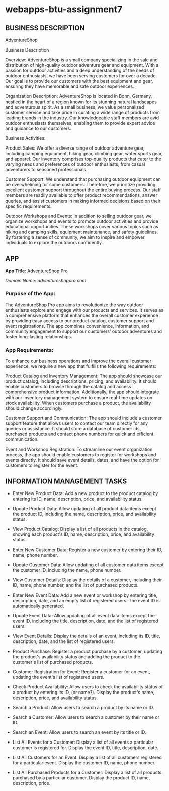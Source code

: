 # webapps-btu-assignment7

## BUSINESS DESCRIPTION ##

AdventureShop

Business Description

Overview:
AdventureShop is a small company specializing in the sale and distribution of high-quality outdoor adventure gear and equipment. With a passion for outdoor activities and a deep understanding of the needs of outdoor enthusiasts, we have been serving customers for over a decade. Our goal is to provide our customers with the best equipment and gear, ensuring they have memorable and safe outdoor experiences.

Organization Description:
AdventureShop is located in Bonn, Germany, nestled in the heart of a region known for its stunning natural landscapes and adventurous spirit. As a small business, we value personalized customer service and take pride in curating a wide range of products from leading brands in the industry. Our knowledgeable staff members are avid outdoor enthusiasts themselves, enabling them to provide expert advice and guidance to our customers.

Business Activities:

Product Sales: We offer a diverse range of outdoor adventure gear, including camping equipment, hiking gear, climbing gear, water sports gear, and apparel. Our inventory comprises top-quality products that cater to the varying needs and preferences of outdoor enthusiasts, from casual adventurers to seasoned professionals.

Customer Support: We understand that purchasing outdoor equipment can be overwhelming for some customers. Therefore, we prioritize providing excellent customer support throughout the entire buying process. Our staff members are readily available to offer product recommendations, answer queries, and assist customers in making informed decisions based on their specific requirements.

Outdoor Workshops and Events: In addition to selling outdoor gear, we organize workshops and events to promote outdoor activities and provide educational opportunities. These workshops cover various topics such as hiking and camping skills, equipment maintenance, and safety guidelines. By fostering a sense of community, we aim to inspire and empower individuals to explore the outdoors confidently.

## APP ##

**App Title**: AdventureShop Pro

*Domain Name: adventureshoppro.com*

### Purpose of the App:
The AdventureShop Pro app aims to revolutionize the way outdoor enthusiasts explore and engage with our products and services. It serves as a comprehensive platform that enhances the overall customer experience by providing easy access to our product catalog, customer support and event registrations. The app combines convenience, information, and community engagement to support our customers' outdoor adventures and foster long-lasting relationships.

### App Requirements:
To enhance our business operations and improve the overall customer experience, we require a new app that fulfills the following requirements:

Product Catalog and Inventory Management: The app should showcase our product catalog, including descriptions, pricing, and availability. It should enable customers to browse through the catalog and access comprehensive product information. Additionally, the app should integrate with our inventory management system to ensure real-time updates on stock availability. When customers purchase a product, the availability should change accordingly.

Customer Support and Communication: The app should include a customer support feature that allows users to contact our team directly for any queries or assistance. It should store a database of customer ids, purchased products and contact phone numbers for quick and efficient communication.

Event and Workshop Registration: To streamline our event organization process, the app should enable customers to register for workshops and events directly. It should save event details, dates, and have the option for customers to register for the event. 

## **INFORMATION MANAGEMENT TASKS** ##

- Enter New Product Data: Add a new product to the product catalog by entering its ID, name, description, price, and availability status.

- Update Product Data: Allow updating of all product data items except the product ID, including the name, description, price, and availability status.

- View Product Catalog: Display a list of all products in the catalog, showing each product's ID, name, description, price, and availability status.

- Enter New Customer Data: Register a new customer by entering their ID, name, phone number.

- Update Customer Data: Allow updating of all customer data items except the customer ID, including the name, phone number.

- View Customer Details: Display the details of a customer, including their ID, name, phone number, and the list of purchased products.

- Enter New Event Data: Add a new event or workshop by entering title, description, date, and an empty list of registered users. The event ID is automatically generated.

- Update Event Data: Allow updating of all event data items except the event ID, including the title, description, date, and the list of registered users.

- View Event Details: Display the details of an event, including its ID, title, description, date, and the list of registered users.

- Product Purchase: Register a product purchase by a customer, updating the product's availability status and adding the product to the customer's list of purchased products.

- Customer Registration for Event: Register a customer for an event, updating the event's list of registered users.

- Check Product Availability: Allow users to check the availability status of a product by entering its ID, (or name?). Display the product's name, description, price, and availability status.

- Search a Product: Allow users to search a product by its name or ID.

- Search a Customer: Allow users to search a customer by their name or ID.

- Search an Event: Allow users to search an event by its title or ID.

- List All Events for a Customer: Display a list of all events a particular customer is registered for. Display the event ID, title, description, date.

- List All Customers for an Event: Display a list of all customers registered for a particular event. Display the customer ID, name, phone number.

- List All Purchased Products for a Customer: Display a list of all products purchased by a particular customer. Display the product ID, name, description, price.
